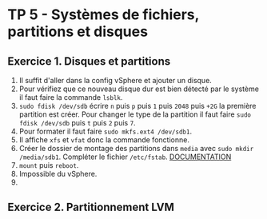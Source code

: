 # TP 5 - Systèmes de fichiers, partitions et disques
## Exercice 1. Disques et partitions
1. Il suffit d'aller dans la config vSphere et ajouter un disque.
2. Pour vérifiez que ce nouveau disque dur est bien détecté par le système il faut faire la commande `lsblk`.
3. `sudo fdisk /dev/sdb` écrire `n` puis `p` puis `1` puis `2048` puis `+2G` la première partition est créer. Pour changer le type de la partition il faut faire `sudo fdisk /dev/sdb` puis `t` puis `2` puis `7`.
4. Pour formater il faut faire `sudo mkfs.ext4 /dev/sdb1`.
5. Il affiche `xfs` et `vfat` donc la commande fonctionne.
6. Créer le dossier de montage des partitions dans `media` avec `sudo mkdir  /media/sdb1`. Compléter le fichier `/etc/fstab`. [DOCUMENTATION](https://doc.ubuntu-fr.org/mount_fstab)
7. `mount` puis `reboot`.
8. Impossible du vSphere.
9. 

## Exercice 2. Partitionnement LVM

